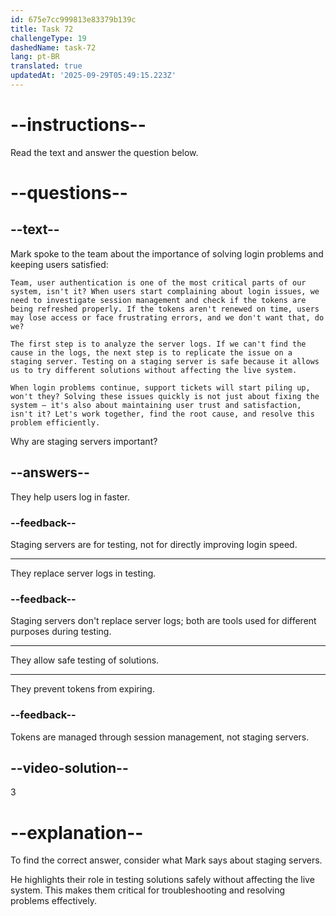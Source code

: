 ```yaml
---
id: 675e7cc999813e83379b139c
title: Task 72
challengeType: 19
dashedName: task-72
lang: pt-BR
translated: true
updatedAt: '2025-09-29T05:49:15.223Z'
---
```


<!-- READING -->

# --instructions--

Read the text and answer the question below.

# --questions--

## --text--

Mark spoke to the team about the importance of solving login problems and keeping users satisfied:

`Team, user authentication is one of the most critical parts of our system, isn't it? When users start complaining about login issues, we need to investigate session management and check if the tokens are being refreshed properly. If the tokens aren't renewed on time, users may lose access or face frustrating errors, and we don't want that, do we?`

`The first step is to analyze the server logs. If we can't find the cause in the logs, the next step is to replicate the issue on a staging server. Testing on a staging server is safe because it allows us to try different solutions without affecting the live system.`

`When login problems continue, support tickets will start piling up, won't they? Solving these issues quickly is not just about fixing the system — it's also about maintaining user trust and satisfaction, isn't it? Let's work together, find the root cause, and resolve this problem efficiently.`

Why are staging servers important?

## --answers--

They help users log in faster.

### --feedback--

Staging servers are for testing, not for directly improving login speed.

---

They replace server logs in testing.

### --feedback--

Staging servers don't replace server logs; both are tools used for different purposes during testing.

---

They allow safe testing of solutions.

---

They prevent tokens from expiring.

### --feedback--

Tokens are managed through session management, not staging servers.

## --video-solution--

3

# --explanation--

To find the correct answer, consider what Mark says about staging servers.

He highlights their role in testing solutions safely without affecting the live system. This makes them critical for troubleshooting and resolving problems effectively.
